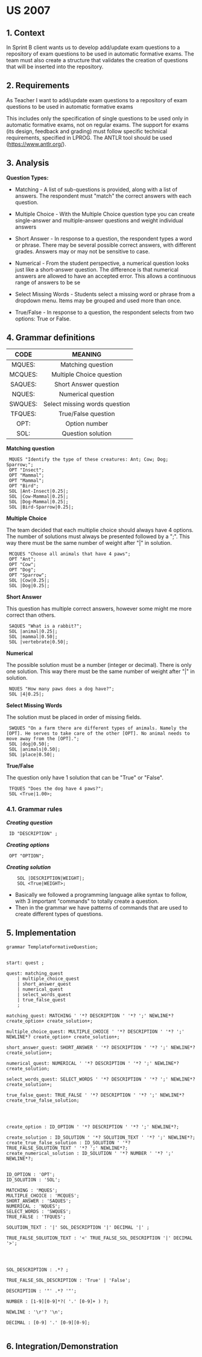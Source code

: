 # US 2007

## 1. Context

In Sprint B client wants us to develop add/update exam questions to a repository of exam questions to be used in automatic formative exams. The team must also create a structure that validates the creation of questions that will be inserted into the repository.

## 2. Requirements

As Teacher I want to add/update exam questions to a repository of exam questions to be used in automatic formative exams

This includes only the specification of single questions to be used only in automatic formative exams, not on regular exams.
The support for exams (its design, feedback and grading) must follow specific technical requirements, specified in LPROG.
The ANTLR tool should be used (https://www.antlr.org/).

## 3. Analysis

**Question Types:**

* Matching - A list of sub-questions is provided, along with a list of answers. The respondent must "match" the correct answers with each question.

* Multiple Choice - With the Multiple Choice question type you can create single-answer and multiple-answer questions and weight individual answers

* Short Answer - In response to a question, the respondent types a word or phrase. There
  may be several possible correct answers, with different grades. Answers may or may not
  be sensitive to case.

* Numerical - From the student perspective, a numerical question looks just like a short-answer question. The difference is that numerical answers are allowed to have an accepted error. This allows a continuous range of answers to be se

* Select Missing Words - Students select a missing word or phrase from a dropdown
  menu. Items may be grouped and used more than once.

* True/False - In response to a question, the respondent selects from two options: True
  or False.


## 4. Grammar definitions

|  CODE   |            MEANING            |
|:-------:|:-----------------------------:|
| MQUES:  |       Matching question       |
| MCQUES: |   Multiple Choice question    |
| SAQUES: |     Short Answer question     |
| NQUES:  |      Numerical question       |
| SWQUES: | Select missing words question |
| TFQUES: |      True/False question      |
|  OPT:   |         Option number         |
|  SOL:   |       Question solution       |

**Matching question**

     MQUES "Identify the type of these creatures: Ant; Cow; Dog; Sparrow;";
     OPT "Insect";
     OPT "Mammal";
     OPT "Mammal";
     OPT "Bird";
     SOL |Ant-Insect|0.25|;
     SOL |Cow-Mammal|0.25|;
     SOL |Dog-Mammal|0.25|;
     SOL |Bird-Sparrow|0.25|;

**Multiple Choice**

The team decided that each multiplie choice should always have 4 options. The number of solutions must always be presented followed by a ";". This way there must be the same number of weight after "|" in solution.

     MCQUES "Choose all animals that have 4 paws";
     OPT "Ant";
     OPT "Cow";
     OPT "Dog";
     OPT "Sparrow";
     SOL |Cow|0.25|;
     SOL |Dog|0.25|;

**Short Answer**

This question has multiple correct answers, however some might me more correct than others.

     SAQUES "What is a rabbit?";
     SOL |animal|0.25|;
     SOL |mammal|0.50|;
     SOL |vertebrate|0.50|;

**Numerical**

The possible solution must be a number (integer or decimal). There is only one solution. This way there must be the same number of weight after "|" in solution.

     NQUES "How many paws does a dog have?";
     SOL |4|0.25|;

**Select Missing Words**

The solution must be placed in order of missing fields.

     SWQUES "On a farm there are different types of animals. Namely the [OPT]. He serves to take care of the other [OPT]. No animal needs to move away from the [OPT].";
     SOL |dog|0.50|;
     SOL |animals|0.50|;
     SOL |place|0.50|;

**True/False**

The question only have 1 solution that can be "True" or "False".

     TFQUES "Does the dog have 4 paws?";
     SOL <True|1.00>;

### 4.1. Grammar rules

***Creating question***

     ID "DESCRIPTION" ;

***Creating options***

     OPT "OPTION";

***Creating solution***

        SOL |DESCRIPTION|WEIGHT|;
        SOL <True|WEIGHT>;

- Basically we followed a programming language alike syntax to follow, with 3 important "commands" to totally create a question.
- Then in the grammar we have patterns of commands that are used to create different types of questions.

## 5. Implementation

```antlrv4
grammar TemplateFormativeQuestion;


start: quest ;

quest: matching_quest
    | multiple_choice_quest
    | short_answer_quest
    | numerical_quest
    | select_words_quest
    | true_false_quest
    ;

matching_quest: MATCHING ' '*? DESCRIPTION ' '*? ';' NEWLINE*? create_option+ create_solution+;

multiple_choice_quest: MULTIPLE_CHOICE ' '*? DESCRIPTION ' '*? ';' NEWLINE*? create_option+ create_solution+;

short_answer_quest: SHORT_ANSWER ' '*? DESCRIPTION ' '*? ';' NEWLINE*? create_solution+;

numerical_quest: NUMERICAL ' '*? DESCRIPTION ' '*? ';' NEWLINE*? create_solution;

select_words_quest: SELECT_WORDS ' '*? DESCRIPTION ' '*? ';' NEWLINE*? create_solution+;

true_false_quest: TRUE_FALSE ' '*? DESCRIPTION ' '*? ';' NEWLINE*? create_true_false_solution;




create_option : ID_OPTION ' '*? DESCRIPTION ' '*? ';' NEWLINE*?;

create_solution : ID_SOLUTION ' '*? SOLUTION_TEXT ' '*? ';' NEWLINE*?;
create_true_false_solution : ID_SOLUTION ' '*? TRUE_FALSE_SOLUTION_TEXT ' '*? ';' NEWLINE*?;
create_numerical_solution : ID_SOLUTION ' '*? NUMBER ' '*? ';' NEWLINE*?;


ID_OPTION : 'OPT';
ID_SOLUTION : 'SOL';

MATCHING : 'MQUES';
MULTIPLE_CHOICE : 'MCQUES';
SHORT_ANSWER : 'SAQUES';
NUMERICAL : 'NQUES';
SELECT_WORDS : 'SWQUES';
TRUE_FALSE : 'TFQUES';

SOLUTION_TEXT : '|' SOL_DESCRIPTION '|' DECIMAL '|' ;

TRUE_FALSE_SOLUTION_TEXT : '<' TRUE_FALSE_SOL_DESCRIPTION '|' DECIMAL '>';




SOL_DESCRIPTION : .*? ;

TRUE_FALSE_SOL_DESCRIPTION : 'True' | 'False';

DESCRIPTION : '"' .*? '"';

NUMBER : [1-9][0-9]*?( '.' [0-9]+ ) ?;

NEWLINE : '\r'? '\n';

DECIMAL : [0-9] '.' [0-9][0-9];
```


 ```java

 ````



## 6. Integration/Demonstration


 ```txt

 ```